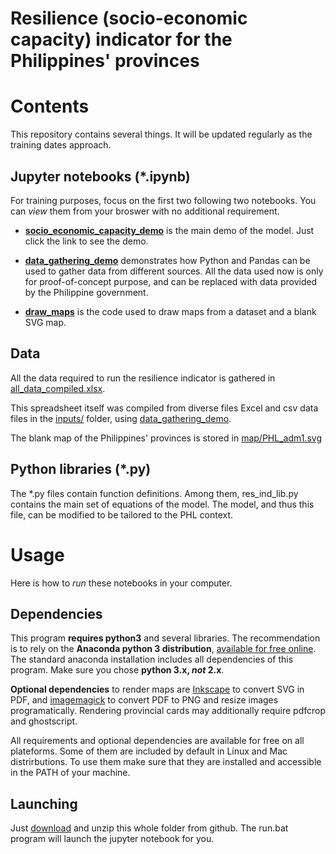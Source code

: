 Resilience (socio-economic capacity) indicator for the Philippines' provinces
====================

# Contents

This repository contains several things. It will be updated regularly as the training dates approach.

## Jupyter notebooks  (*.ipynb)

For training purposes, focus on the first two following two notebooks. You can *view* them from your broswer with no additional requirement.
* **[socio_economic_capacity_demo](socio_economic_capacity_demo.ipynb)** is the main demo of the model. Just click the link to see the demo. 

* **[data_gathering_demo](data_gathering_demo.ipynb)** demonstrates how Python and Pandas can be used to gather data from different sources.
All the data used now is only for proof-of-concept purpose, and can be replaced with data provided by the Philippine government.

* **[draw_maps](draw_maps.ipynb)** is the code used to draw maps from a dataset and a blank SVG map.

## Data
All the data required to run the resilience indicator is gathered in [all_data_compiled.xlsx](all_data_compiled.xlsx).

This spreadsheet itself was compiled from diverse files Excel and csv data files in the [inputs/](inputs/) folder, using [data_gathering_demo](data_gathering_demo.ipynb).

The blank map of the Philippines' provinces is stored in [map/PHL_adm1.svg](map/PHL_adm1.svg)

## Python libraries (*.py)
The *.py files contain function definitions. Among them, res_ind_lib.py contains the main set of equations of the model. The model, and thus this file, can be modified to be tailored to the PHL context.

# Usage
Here is how to *run* these notebooks in your computer.

## Dependencies

This program **requires python3** and several libraries. The recommendation is to rely on the **Anaconda python 3 distribution**, [available for free online](https://www.continuum.io/downloads). The standard anaconda installation includes all dependencies of this program.
 Make sure you chose **python 3.x, *not* 2.x**.

**Optional dependencies** to render maps are [Inkscape](https://inkscape.org/en/) to convert SVG in PDF,  and [imagemagick](http://www.imagemagick.org/script/index.php) to convert PDF to PNG and resize images programatically. Rendering provincial cards may additionally require pdfcrop and ghostscript.

All requirements and optional dependencies are available for free on all plateforms. Some of them are included by default in Linux and Mac distrirbutions. To use them make sure that they are installed and accessible in the PATH of your machine. 


## Launching 
Just [download](https://github.com/adrivsh/resilience_indicator_phl/archive/master.zip) and unzip this whole folder from github. 
The run.bat program will launch the jupyter notebook for you.









